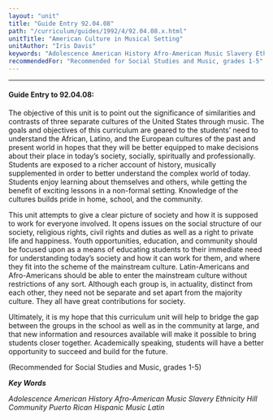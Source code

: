 ```yaml
---
layout: "unit"
title: "Guide Entry 92.04.08"
path: "/curriculum/guides/1992/4/92.04.08.x.html"
unitTitle: "American Culture in Musical Setting"
unitAuthor: "Iris Davis"
keywords: "Adolescence American History Afro-American Music Slavery Ethnicity Hill Community Puerto Rican Hispanic Music Latin"
recommendedFor: "Recommended for Social Studies and Music, grades 1-5"
---
```

<body>
<hr/>
<h4>
Guide Entry to 92.04.08:
</h4>
The objective of this unit is to point out the significance of similarities and contrasts of three separate cultures of the United States through music. The goals and objectives of this curriculum are geared to the students’ need to understand the African, Latino, and the European cultures of the past and present world in hopes that they will be better equipped to make decisions about their place in today’s society, socially, spiritually and professionally. Students are exposed to a richer account of history, musically supplemented in order to better understand the complex world of today. Students enjoy learning about themselves and others, while getting the benefit of exciting lessons in a non-formal setting. Knowledge of the cultures builds pride in home, school, and the community.
<p>
This unit attempts to give a clear picture of society and how it is supposed to work for everyone involved. It opens issues on the social structure of our society, religious rights, civil rights and duties as well as a right to private life and happiness. Youth opportunities, education, and community should be focused upon as a means of educating students to their immediate need for understanding today’s society and how it can work for them, and where they fit into the scheme of the mainstream culture. Latin-Americans and Afro-Americans should be able to enter the mainstream culture without restrictions of any sort. Although each group is, in actuality, distinct from each other, they need not be separate and set apart from the majority culture. They all have great contributions for society.
</p>
<p>
Ultimately, it is my hope that this curriculum unit will help to bridge the gap between the groups in the school as well as in the community at large, and that new information and resources available will make it possible to bring students closer together. Academically speaking, students will have a better opportunity to succeed and build for the future.
</p>
<p>
(Recommended for Social Studies and Music, grades 1-5)
</p>
<p>
<b>
<i>
Key Words
</i>
</b>
<br/>
</p>
<p>
<i>
Adolescence American History Afro-American Music Slavery Ethnicity Hill Community Puerto Rican Hispanic Music Latin
</i>
</p>
</body>